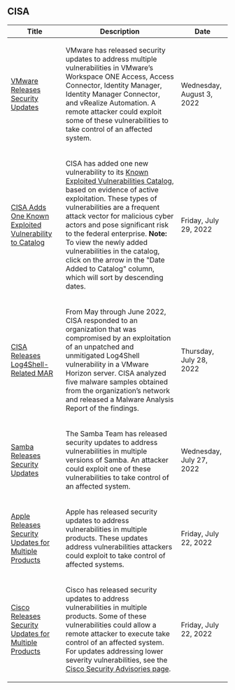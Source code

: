## CISA
|Title|Description|Date|
|---|---|---|
| [VMware Releases Security Updates ](https://www.cisa.gov/uscert/ncas/current-activity/2022/08/03/vmware-releases-security-updates-0) | <p>VMware has released security updates to address multiple vulnerabilities in VMware’s Workspace ONE Access, Access Connector, Identity Manager, Identity Manager Connector, and vRealize Automation. A remote attacker could exploit some of these vulnerabilities to take control of an affected system. </p> | Wednesday, August 3, 2022 |
| [CISA Adds One Known Exploited Vulnerability to Catalog](https://www.cisa.gov/uscert/ncas/current-activity/2022/07/29/cisa-adds-one-known-exploited-vulnerability-catalog) | <p>CISA has added one new vulnerability to its <a href="https://www.cisa.gov/known-exploited-vulnerabilities-catalog">Known Exploited Vulnerabilities Catalog</a>, based on evidence of active exploitation. These types of vulnerabilities are a frequent attack vector for malicious cyber actors and pose significant risk to the federal enterprise. <strong>Note:</strong> To view the newly added vulnerabilities in the catalog, click on the arrow in the "Date Added to Catalog" column, which will sort by descending dates.</p> | Friday, July 29, 2022 |
| [CISA Releases Log4Shell-Related MAR](https://www.cisa.gov/uscert/ncas/current-activity/2022/07/28/cisa-releases-log4shell-related-mar-0) | <p>From May through June 2022, CISA responded to an organization that was compromised by an exploitation of an unpatched and unmitigated Log4Shell vulnerability in a VMware Horizon server. CISA analyzed five malware samples obtained from the organization’s network and released a Malware Analysis Report of the findings.</p> | Thursday, July 28, 2022 |
| [Samba Releases Security Updates ](https://www.cisa.gov/uscert/ncas/current-activity/2022/07/27/samba-releases-security-updates) | <p>The Samba Team has released security updates to address vulnerabilities in multiple versions of Samba. An attacker could exploit one of these vulnerabilities to take control of an affected system. </p> | Wednesday, July 27, 2022 |
| [Apple Releases Security Updates for Multiple Products](https://www.cisa.gov/uscert/ncas/current-activity/2022/07/22/apple-releases-security-updates-multiple-products) | <p>Apple has released security updates to address vulnerabilities in multiple products. These updates address vulnerabilities attackers could exploit to take control of affected systems.</p> | Friday, July 22, 2022 |
| [Cisco Releases Security Updates for Multiple Products](https://www.cisa.gov/uscert/ncas/current-activity/2022/07/22/cisco-releases-security-updates-multiple-products) | <p>Cisco has released security updates to address vulnerabilities in multiple products. Some of these vulnerabilities could allow a remote attacker to execute take control of an affected system. For updates addressing lower severity vulnerabilities, see the <a href="https://tools.cisco.com/security/center/publicationListing.x">Cisco Security Advisories page</a>. </p> | Friday, July 22, 2022 |
